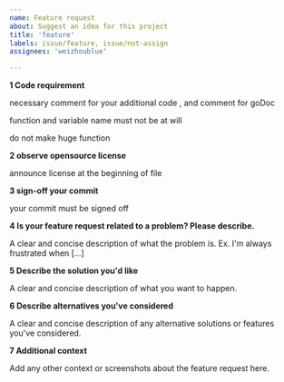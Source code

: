 ```yaml
---
name: Feature request
about: Suggest an idea for this project
title: 'feature'
labels: issue/feature, issue/not-assign
assignees: 'weizhoublue'

---
```


**1 Code requirement**

necessary comment for your additional code , and comment for goDoc

function and variable name must not be at will

do not make huge function

**2 observe opensource license**

announce license at the beginning of file

**3 sign-off your commit**

your commit must be signed off

**4 Is your feature request related to a problem? Please describe.**

A clear and concise description of what the problem is. Ex. I'm always frustrated when [...]

**5 Describe the solution you'd like**

A clear and concise description of what you want to happen.

**6 Describe alternatives you've considered**

A clear and concise description of any alternative solutions or features you've considered.

**7 Additional context**

Add any other context or screenshots about the feature request here.

